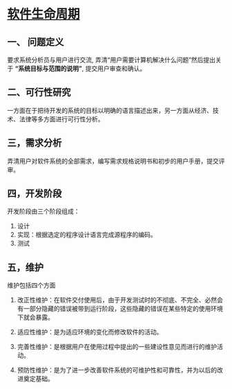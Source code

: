 # [软件生命周期][89a7059b]

## 一、 问题定义
要求系统分析员与用户进行交流, 弄清“用户需要计算机解决什么问题”然后提出关于 __“系统目标与范围的说明”__, 提交用户审查和确认。

## 二、可行性研究
一方面在于把待开发的系统的目标以明确的语言描述出来，另一方面从经济、技术、法律等多方面进行可行性分析。

## 三，需求分析
弄清用户对软件系统的全部需求，编写需求规格说明书和初步的用户手册，提交评审。

## 四，开发阶段
开发阶段由三个阶段组成：

1. 设计
2. 实现：根据选定的程序设计语言完成源程序的编码。
3. 测试

## 五，维护
维护包括四个方面

1. 改正性维护：在软件交付使用后，由于开发测试时的不彻底、不完全、必然会有一部分隐藏的错误被带到运行阶段，这些隐藏的错误在某些特定的使用环境下就会暴露。

2. 适应性维护：是为适应环境的变化而修改软件的活动。

3. 完善性维护：是根据用户在使用过程中提出的一些建设性意见而进行的维护活动。

4. 预防性维护：是为了进一步改善软件系统的可维护性和可靠性，并为以后的改进奠定基础。


  [89a7059b]: https://baike.baidu.com/item/%E8%BD%AF%E4%BB%B6%E7%94%9F%E5%91%BD%E5%91%A8%E6%9C%9F/861455?fr=aladdin "百度百科"
